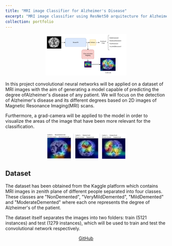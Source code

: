 ```yaml
---
title: "MRI image Classifier for Alzheimer's Disease" 
excerpt: "MRI image classifier using ResNet50 arquitecture for Alzheimer's disease. Grad-CAM is also implemented to give explainability.<br><img src='/images/project-MRI-Classifier/diagram.png'>"
collection: portfolio
---
```

<p align="center">
  <img width="50%" src='/images/project-MRI-Classifier/diagram.png'>
</p>
In this project convolutional neural networks will be applied on a dataset of MRI images with the aim of generating a model capable of predicting the degree ofAlzheimer's disease of any patient. We will focus on the detection of Alzheimer's disease and its different degrees based on 2D images of Magnetic Resonance Imaging(MRI) scans.

Furthermore, a grad-camera will be applied to the model in order to visualize the areas of the image that have been more relevant for the classification.

<p align="center">
  <img width="50%" src='/images/project-MRI-Classifier/grad-cam.png'>
</p>

## Dataset
The dataset has been obtained from the Kaggle platform which contains MRI images in zenith plane of different people separated into four classes. These classes are "NonDemented", "VeryMildDemented", "MildDemented" and "ModerateDemented" where each one represents the degree of Alzheimer's of the patient.

The dataset itself separates the images into two folders: train (5121 instances) and test (1279 instances), which will be used to train and test the convolutional network respectively.

<p align="center">
    <a class="btn" href="https://github.com/alberto-mate/MRI-Alzheimer-Classifier"> <i class="fab fa-github" aria-hidden="true"></i> GitHub</a>
</p>
